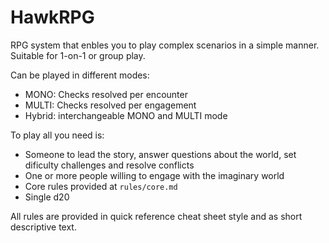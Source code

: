 # HawkRPG

RPG system that enbles you to play complex scenarios in a simple manner.  
Suitable for 1-on-1 or group play.

Can be played in different modes:
- MONO: Checks resolved per encounter
- MULTI: Checks resolved per engagement
- Hybrid: interchangeable MONO and MULTI mode

To play all you need is:
- Someone to lead the story, answer questions about the world, set dificulty challenges and resolve conflicts
- One or more people willing to engage with the imaginary world
- Core rules provided at `rules/core.md`
- Single d20

All rules are provided in quick reference cheat sheet style and as short descriptive text.
